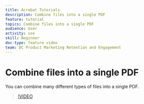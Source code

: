 ```yaml
---
title: Acrobat Tutorials
description: Combine files into a single PDF
feature: tutorial
topics: Combine files into a single PDF
audience: User
activity: use
skill: Beginner
doc-type: feature video
team: DC Product Marketing Retention and Engagement
---
```


# Combine files into a single PDF

You can combine many different types of files into a single PDF. 

>[!VIDEO](https://video.tv.adobe.com/v/35452?hidetitle=true)